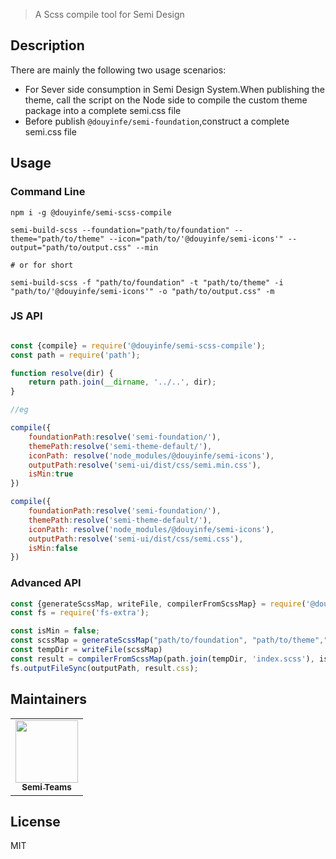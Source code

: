 > A Scss compile tool for Semi Design

## Description

There are mainly the following two usage scenarios:

- For Sever side consumption in Semi Design System.When publishing the theme, call the script on the Node side to
  compile the custom theme package into a complete semi.css file
- Before publish `@douyinfe/semi-foundation`,construct a complete semi.css file

## Usage

### Command Line

```shell
npm i -g @douyinfe/semi-scss-compile

semi-build-scss --foundation="path/to/foundation" --theme="path/to/theme" --icon="path/to/'@douyinfe/semi-icons'" --output="path/to/output.css" --min

# or for short

semi-build-scss -f "path/to/foundation" -t "path/to/theme" -i "path/to/'@douyinfe/semi-icons'" -o "path/to/output.css" -m

```

### JS API

```js

const {compile} = require('@douyinfe/semi-scss-compile');
const path = require('path');

function resolve(dir) {
    return path.join(__dirname, '../..', dir);
}

//eg

compile({
    foundationPath:resolve('semi-foundation/'),
    themePath:resolve('semi-theme-default/'),
    iconPath: resolve('node_modules/@douyinfe/semi-icons'),
    outputPath:resolve('semi-ui/dist/css/semi.min.css'),
    isMin:true
})

compile({
    foundationPath:resolve('semi-foundation/'),
    themePath:resolve('semi-theme-default/'),
    iconPath: resolve('node_modules/@douyinfe/semi-icons'),
    outputPath:resolve('semi-ui/dist/css/semi.css'),
    isMin:false
})
```

### Advanced API

```js
const {generateScssMap, writeFile, compilerFromScssMap} = require('@douyinfe/semi-scss-compile');
const fs = require('fs-extra');

const isMin = false;
const scssMap = generateScssMap("path/to/foundation", "path/to/theme","path/to/'@douyinfe/semi-icons'");
const tempDir = writeFile(scssMap)
const result = compilerFromScssMap(path.join(tempDir, 'index.scss'), isMin);
fs.outputFileSync(outputPath, result.css);

```

## Maintainers

<table>
    <tbody>
        <tr>
            <td align="center"><a href="https://github.com/DouyinFE/semi-design"><img src="https://sf6-cdn-tos.douyinstatic.com/obj/eden-cn/ptlz_zlp/ljhwZthlaukjlkulzlp/SemiLogo.jpg" width="100px;" alt="" style="max-width:100%;"><br><sub><b>Semi Teams</b></sub></a></td>
        </tr>
    </tbody>
</table>

## License

MIT
